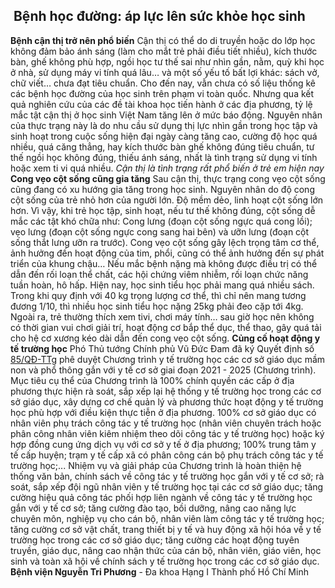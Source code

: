 ## ️ Bệnh học đường: áp lực lên sức khỏe học sinh

**Bệnh cận thị trở nên phổ biến**
Cận thị có thể do di truyền hoặc do lớp học không đảm bảo ánh sáng (làm cho mắt trẻ phải điều tiết nhiều), kích thước bàn, ghế không phù hợp, ngồi học tư thế sai như nhìn gần, nằm, quỳ khi học ở nhà, sử dụng máy vi tính quá lâu… và một số yếu tố bất lợi khác: sách vở, chữ viết… chưa đạt tiêu chuẩn.
Cho đến nay, vẫn chưa có số liệu thống kê các bệnh học đường của học sinh trên phạm vi toàn quốc. Nhưng qua kết quả nghiên cứu của các đề tài khoa học tiến hành ở các địa phương, tỷ lệ mắc tật cận thị ở học sinh Việt Nam tăng lên ở mức báo động.
Nguyên nhân của thực trạng này là do nhu cầu sử dụng thị lực nhìn gần trong học tập và sinh hoạt trong cuộc sống hiện đại ngày càng tăng cao, cường độ học quá nhiều, quá căng thẳng, hay kích thước bàn ghế không đúng tiêu chuẩn, tư thế ngồi học không đúng, thiếu ánh sáng, nhất là tình trạng sử dụng vi tính hoặc xem ti vi quá nhiều.
_Cận thị là tình trạng rất phổ biến ở trẻ em hiện nay_
**Cong vẹo cột sống cũng gia tăng**
Sau cận thị, thực trạng cong vẹo cột sống cũng đang có xu hướng gia tăng trong học sinh. Nguyên nhân do độ cong cột sống của trẻ nhỏ hơn của người lớn. Độ mềm dẻo, linh hoạt cột sống lớn hơn.
Vì vậy, khi trẻ học tập, sinh hoạt, nếu tư thế không đúng, cột sống dễ mắc các tật khó chữa như: Cong lưng (đoạn cột sống ngực quá cong lồi); vẹo lưng (đoạn cột sống ngực cong sang hai bên) và ưỡn lưng (đoạn cột sống thắt lưng ưỡn ra trước).
Cong vẹo cột sống gây lệch trọng tâm cơ thể, ảnh hưởng đến hoạt động của tim, phổi, cũng có thể ảnh hưởng đến sự phát triển của khung chậu… Nếu mắc bệnh nặng mà không được điều trị có thể dẫn đến rối loạn thể chất, các hội chứng viêm nhiễm, rối loạn chức năng tuần hoàn, hô hấp.
Hiện nay, học sinh tiểu học phải mang quá nhiều sách. Trong khi quy định với 40 kg trọng lượng cơ thể, thì chỉ nên mang tương đương 1/10, thì nhiều học sinh tiểu học nặng 25kg phải đeo cặp tới 4kg.
Ngoài ra, trẻ thường thích xem tivi, chơi máy tính… sau giờ học nên không có thời gian vui chơi giải trí, hoạt động cơ bắp thể dục, thể thao, gây quá tải cho hệ cơ xương kéo dài dẫn đến cong vẹo cột sống.
**Củng cố hoạt động y tế trường học**
Phó Thủ tướng Chính phủ Vũ Đức Đam đã ký Quyết định số [85/QĐ-TTg](https://vanban.chinhphu.vn/?pageid=27160&docid=205110 "85/QĐ-TTg") phê duyệt Chương trình y tế trường học các cơ sở giáo dục mầm non và phổ thông gắn với y tế cơ sở giai đoạn 2021 - 2025 (Chương trình).
Mục tiêu cụ thể của Chương trình là 100% chính quyền các cấp ở địa phương thực hiện rà soát, sắp xếp lại hệ thống y tế trường học trong các cơ sở giáo dục, xây dựng cơ chế quản lý và phương thức hoạt động y tế trường học phù hợp với điều kiện thực tiễn ở địa phương.
100% cơ sở giáo dục có nhân viên phụ trách công tác y tế trường học (nhân viên chuyên trách hoặc phân công nhân viên kiêm nhiệm theo dõi công tác y tế trường học) hoặc ký hợp đồng cung ứng dịch vụ với cơ sở y tế ở địa phương; 100% trung tâm y tế cấp huyện; trạm y tế cấp xã có phân công cán bộ phụ trách công tác y tế trường học;...
Nhiệm vụ và giải pháp của Chương trình là hoàn thiện hệ thống văn bản, chính sách về công tác y tế trường học gắn với y tế cơ sở; rà soát, sắp xếp đội ngũ nhân viên y tế trường học tại các cơ sở giáo dục; tăng cường hiệu quả công tác phối hợp liên ngành về công tác y tế trường học gắn với y tế cơ sở; tăng cường đào tạo, bồi dưỡng, nâng cao năng lực chuyên môn, nghiệp vụ cho cán bộ, nhân viên làm công tác y tế trường học; tăng cường cơ sở vật chất, trang thiết bị y tế và huy động xã hội hóa về y tế trường học trong các cơ sở giáo dục; tăng cường các hoạt động tuyên truyền, giáo dục, nâng cao nhận thức của cán bộ, nhân viên, giáo viên, học sinh và toàn xã hội về chính sách y tế trường học trong các cơ sở giáo dục.
**Bệnh viện Nguyễn Tri Phương** - Đa khoa Hạng I Thành phố Hồ Chí Minh
